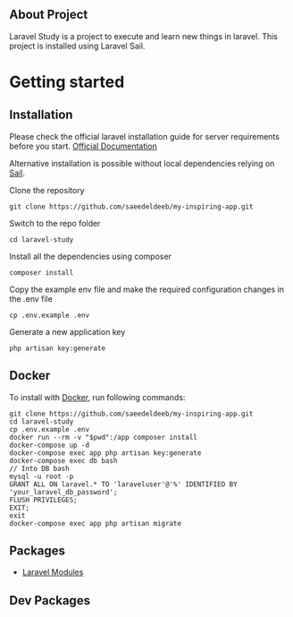 ## About Project

Laravel Study is a project to execute and learn new things in laravel.
This project is installed using Laravel Sail.

# Getting started

## Installation
Please check the official laravel installation guide for server requirements before you start. [Official Documentation](https://laravel.com/docs/8.x/installation#installation)

Alternative installation is possible without local dependencies relying on [Sail](#sail). 

Clone the repository

    git clone https://github.com/saeedeldeeb/my-inspiring-app.git

Switch to the repo folder

    cd laravel-study

Install all the dependencies using composer

    composer install

Copy the example env file and make the required configuration changes in the .env file

    cp .env.example .env

Generate a new application key

    php artisan key:generate


## Docker

To install with [Docker](https://www.docker.com/get-started), run following commands:

```
git clone https://github.com/saeedeldeeb/my-inspiring-app.git
cd laravel-study
cp .env.example .env
docker run --rm -v "$pwd":/app composer install
docker-compose up -d
docker-compose exec app php artisan key:generate
docker-compose exec db bash
// Into DB bash
mysql -u root -p
GRANT ALL ON laravel.* TO 'laraveluser'@'%' IDENTIFIED BY 'your_laravel_db_password';
FLUSH PRIVILEGES;
EXIT;
exit
docker-compose exec app php artisan migrate
```

## Packages

- [Laravel Modules](https://nwidart.com/laravel-modules/v6/introduction)

## Dev Packages